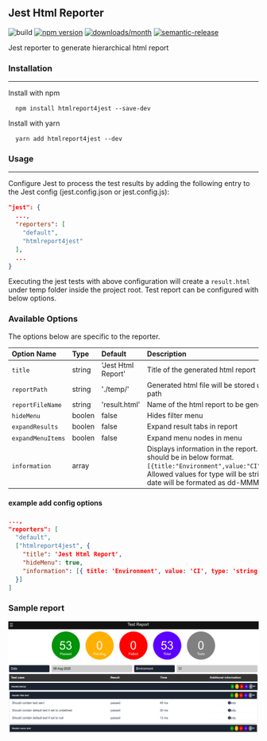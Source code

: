 ## Jest Html Reporter

![build](https://github.com/contactvinoth89/HTMLReport4Jest/workflows/build/badge.svg)
[![npm version](https://img.shields.io/npm/v/htmlreport4jest.svg?style=flat)](https://www.npmjs.com/package/htmlreport4jest 'View this project on npm')
[![downloads/month](https://img.shields.io/npm/dm/htmlreport4jest.svg?style=flat)](https://www.npmjs.com/package/htmlreport4jest 'View this project on npm')
[![semantic-release](https://img.shields.io/badge/%20%20%F0%9F%93%A6%F0%9F%9A%80-semantic--release-e10079.svg)](https://github.com/semantic-release/semantic-release)

Jest reporter to generate hierarchical html report

### Installation

---

Install with npm

```shell
  npm install htmlreport4jest --save-dev
```

Install with yarn

```shell
  yarn add htmlreport4jest --dev
```

### Usage

---

Configure Jest to process the test results by adding the following entry to the Jest config (jest.config.json or jest.config.js):

```json
"jest": {
  ...,
  "reporters": [
    "default",
    "htmlreport4jest"
  ],
  ...
}

```

Executing the jest tests with above configuration will create a `result.html` under temp folder inside the project root. Test report can be configured with below options.

### Available Options

The options below are specific to the reporter.

| Option Name       | Type   | Default            | Description                                                                                                                                                                                                              |
| :---------------- | :----- | :----------------- | :----------------------------------------------------------------------------------------------------------------------------------------------------------------------------------------------------------------------- |
| `title`           | string | 'Jest Html Report' | Title of the generated html report                                                                                                                                                                                       |
| `reportPath`      | string | './temp/'          | Generated html file will be stored under the given path                                                                                                                                                                  |
| `reportFileName`  | string | 'result.html'      | Name of the html report to be generated                                                                                                                                                                                  |
| `hideMenu`        | boolen | false              | Hides filter menu                                                                                                                                                                                                        |
| `expandResults`   | boolen | false              | Expand result tabs in report                                                                                                                                                                                             |
| `expandMenuItems` | boolen | false              | Expand menu nodes in menu                                                                                                                                                                                                |
| `information`     | array  |                    | Displays information in the report. Information should be in below format. `[{title:"Environment",value:"CI",type:"string"}]`. Allowed values for type will be string and date. All date will be formated as dd-MMM-yyyy |

#### example add config options

```json
...,
"reporters": [
  "default",
  ["htmlreport4jest", {
    "title": 'Jest Html Report',
    "hideMenu": true,
    "information": [{ title: 'Environment', value: 'CI', type: 'string' }]
  }]
]
```

### Sample report

![Sample report](artifacts/Report.png)
